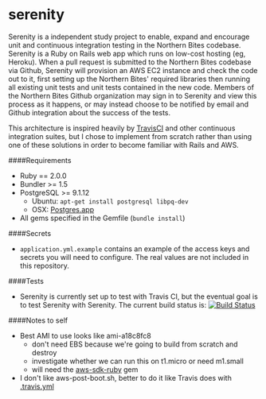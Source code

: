 serenity
========

Serenity is a independent study project to enable, expand and encourage unit and continuous integration testing in the Northern Bites codebase. Serenity is a Ruby on Rails web app which runs on low-cost hosting (eg, Heroku). When a pull request is submitted to the Northern Bites codebase via Github, Serenity will provision an AWS EC2 instance and check the code out to it, first setting up the Northern Bites' required libraries then running all existing unit tests and unit tests contained in the new code. Members of the Northern Bites Github organization may sign in to Serenity and view this process as it happens, or may instead choose to be notified by email and Github integration about the success of the tests. 

This architecture is inspired heavily by [TravisCI](http://travisci.org) and other continuous integration suites, but I chose to implement from scratch rather than using one of these solutions in order to become familiar with Rails and AWS.  

####Requirements
- Ruby == 2.0.0
- Bundler >= 1.5
- PostgreSQL >= 9.1.12
    - Ubuntu: `apt-get install postgresql libpq-dev`
    - OSX: [Postgres.app](http://postgresapp.com)
- All gems specified in the Gemfile (`bundle install`)


####Secrets
- `application.yml.example` contains an example of the access keys and secrets you will need to configure. The real values are not included in this repository.

####Tests
- Serenity is currently set up to test with Travis CI, but the eventual goal is to test Serenity with Serenity. The current build status is: [![Build Status](https://travis-ci.org/bjacobel/serenity.png)](https://travis-ci.org/bjacobel/serenity) 

####Notes to self
- Best AMI to use looks like ami-a18c8fc8
    - don't need EBS because we're going to build from scratch and destroy
    - investigate whether we can run this on t1.micro or need m1.small
    - will need the [aws-sdk-ruby](https://github.com/aws/aws-sdk-ruby) gem
- I don't like aws-post-boot.sh, better to do it like Travis does with [.travis.yml](http://docs.travis-ci.com/user/build-configuration/)


